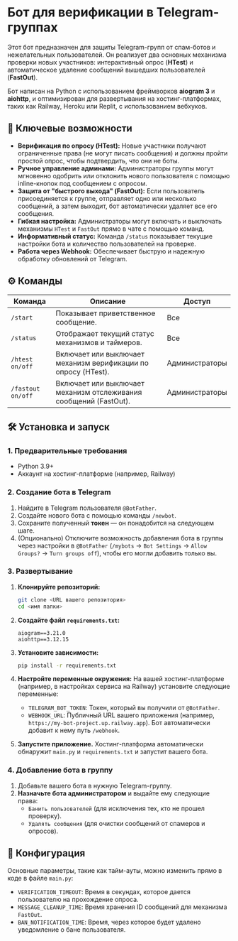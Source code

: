 # Бот для верификации в Telegram-группах

Этот бот предназначен для защиты Telegram-групп от спам-ботов и нежелательных пользователей. Он реализует два основных механизма проверки новых участников: интерактивный опрос (**HTest**) и автоматическое удаление сообщений вышедших пользователей (**FastOut**).

Бот написан на Python с использованием фреймворков **aiogram 3** и **aiohttp**, и оптимизирован для развертывания на хостинг-платформах, таких как Railway, Heroku или Replit, с использованием вебхуков.

## 🚀 Ключевые возможности

- **Верификация по опросу (HTest):** Новые участники получают ограниченные права (не могут писать сообщения) и должны пройти простой опрос, чтобы подтвердить, что они не боты.
- **Ручное управление админами:** Администраторы группы могут мгновенно одобрить или отклонить нового пользователя с помощью inline-кнопок под сообщением с опросом.
- **Защита от "быстрого выхода" (FastOut):** Если пользователь присоединяется к группе, отправляет одно или несколько сообщений, а затем выходит, бот автоматически удаляет все его сообщения.
- **Гибкая настройка:** Администраторы могут включать и выключать механизмы `HTest` и `FastOut` прямо в чате с помощью команд.
- **Информативный статус:** Команда `/status` показывает текущие настройки бота и количество пользователей на проверке.
- **Работа через Webhook:** Обеспечивает быструю и надежную обработку обновлений от Telegram.

## ⚙️ Команды

| Команда           | Описание                                                              | Доступ          |
|-------------------|-----------------------------------------------------------------------|-----------------|
| `/start`          | Показывает приветственное сообщение.                                  | Все             |
| `/status`         | Отображает текущий статус механизмов и таймеров.                      | Все             |
| `/htest on/off`   | Включает или выключает механизм верификации по опросу (HTest).        | Администраторы  |
| `/fastout on/off` | Включает или выключает механизм отслеживания сообщений (FastOut).     | Администраторы  |

## 🛠️ Установка и запуск

### 1. Предварительные требования
- Python 3.9+
- Аккаунт на хостинг-платформе (например, Railway)

### 2. Создание бота в Telegram
1. Найдите в Telegram пользователя `@BotFather`.
2. Создайте нового бота с помощью команды `/newbot`.
3. Сохраните полученный **токен** — он понадобится на следующем шаге.
4. (Опционально) Отключите возможность добавления бота в группы через настройки в `@BotFather` (`/mybots` -> `Bot Settings` -> `Allow Groups?` -> `Turn groups off`), чтобы его могли добавить только вы.

### 3. Развертывание
1. **Клонируйте репозиторий:**
   ```bash
   git clone <URL вашего репозитория>
   cd <имя папки>
   ```

2. **Создайте файл `requirements.txt`:**
   ```
   aiogram==3.21.0
   aiohttp==3.12.15
   ```

3. **Установите зависимости:**
   ```bash
   pip install -r requirements.txt
   ```

4. **Настройте переменные окружения:**
   На вашей хостинг-платформе (например, в настройках сервиса на Railway) установите следующие переменные:
   - `TELEGRAM_BOT_TOKEN`: Токен, который вы получили от `@BotFather`.
   - `WEBHOOK_URL`: Публичный URL вашего приложения (например, `https://my-bot-project.up.railway.app`). Бот автоматически добавит к нему путь `/webhook`.

5. **Запустите приложение.**
   Хостинг-платформа автоматически обнаружит `main.py` и `requirements.txt` и запустит вашего бота.

### 4. Добавление бота в группу
1. Добавьте вашего бота в нужную Telegram-группу.
2. **Назначьте бота администратором** и выдайте ему следующие права:
   - `Банить пользователей` (для исключения тех, кто не прошел проверку).
   - `Удалять сообщения` (для очистки сообщений от спамеров и опросов).

## 🔧 Конфигурация

Основные параметры, такие как тайм-ауты, можно изменить прямо в коде в файле `main.py`:

- `VERIFICATION_TIMEOUT`: Время в секундах, которое дается пользователю на прохождение опроса.
- `MESSAGE_CLEANUP_TIME`: Время хранения ID сообщений для механизма `FastOut`.
- `BAN_NOTIFICATION_TIME`: Время, через которое будет удалено уведомление о бане пользователя.